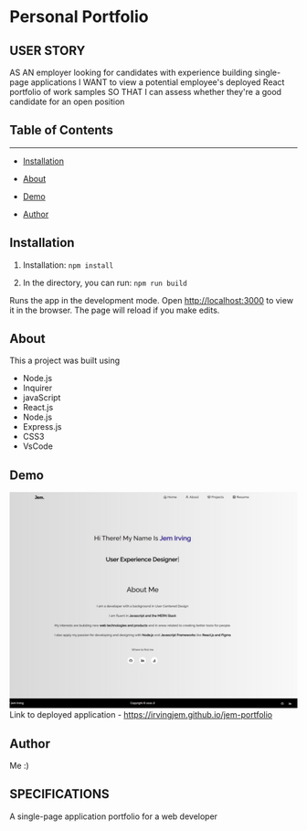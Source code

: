 # Personal Portfolio

## USER STORY
AS AN employer looking for candidates with experience building single-page applications
I WANT to view a potential employee's deployed React portfolio of work samples
SO THAT I can assess whether they're a good candidate for an open position

## Table of Contents 
------

* [Installation](#installation)

* [About](#about)

* [Demo](#demo)

* [Author](#author)

## Installation
1. Installation: `npm install`

2. In the directory, you can run: `npm run build`

Runs the app in the development mode.
Open [http://localhost:3000](http://localhost:3000) to view it in the browser.
The page will reload if you make edits.

## About
This a project was built using <br>
* Node.js
* Inquirer
* javaScript
* React.js
* Node.js
* Express.js
* CSS3
* VsCode

## Demo
![Portfolio sneak peek](./src/Assets/Screenshot%202022-06-18%20100155.jpg)
Link to deployed application - https://irvingjem.github.io/jem-portfolio
## Author 
Me :)

## SPECIFICATIONS
A single-page application portfolio for a web developer
